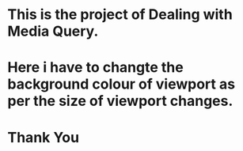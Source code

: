 # This is the project of Dealing with  Media Query.
# Here i have to changte the background colour of viewport as per the size of viewport changes.
# Thank You
